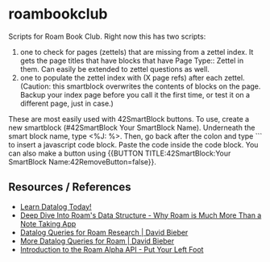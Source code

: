 # roambookclub
Scripts for Roam Book Club. Right now this has two scripts:

1. one to check for pages (zettels) that are missing from a zettel index. It gets the page titles that have blocks that have Page Type:: Zettel in them. Can easily be extended to zettel questions as well.
2. one to populate the zettel index with (X page refs) after each zettel. (Caution: this smartblock overwrites the contents of blocks on the page. Backup your index page before you call it the first time, or test it on a different page, just in case.)

These are most easily used with 42SmartBlock buttons. To use, create a new smartblock (#42SmartBlock Your SmartBlock Name). Underneath the smart block name, type <%J: %>. Then, go back after the colon and type ``` to insert a javascript code block. Paste the code inside the code block. You can also make a button using {{BUTTON TITLE:42SmartBlock:Your SmartBlock Name:42RemoveButton=false}}.

## Resources / References

* [Learn Datalog Today!](http://www.learndatalogtoday.org/)
* [Deep Dive Into Roam's Data Structure - Why Roam is Much More Than a Note Taking App](https://www.zsolt.blog/2021/01/Roam-Data-Structure-Query.html)
* [Datalog Queries for Roam Research | David Bieber](https://davidbieber.com/snippets/2020-12-22-datalog-queries-for-roam-research/)
* [More Datalog Queries for Roam | David Bieber](https://davidbieber.com/snippets/2021-01-04-more-datalog-queries-for-roam/)
* [Introduction to the Roam Alpha API - Put Your Left Foot](https://www.putyourleftfoot.in/introduction-to-the-roam-alpha-api)
